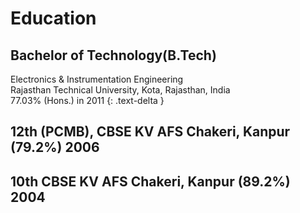 # Education

## Bachelor of Technology(B.Tech)

Electronics & Instrumentation Engineering<br/>
Rajasthan Technical University, Kota, Rajasthan, India <br/>
77.03% (Hons.) in 2011
{: .text-delta }

## 12th (PCMB), CBSE KV AFS Chakeri, Kanpur (79.2%) 2006

## 10th CBSE KV AFS Chakeri, Kanpur (89.2%) 2004
